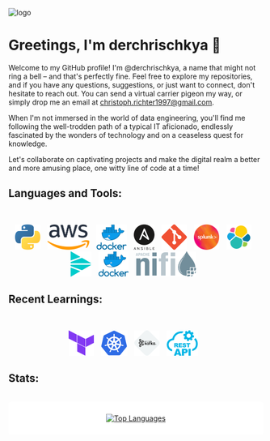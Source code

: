 ![logo](https://github.com/derchrischkya/derchrischkya/assets/134616753/ad1d14d4-1080-42c4-b750-9ec20c45453d)

# Greetings, I'm derchrischkya 👋

Welcome to my GitHub profile! I'm @derchrischkya, a name that might not ring a bell – and that's perfectly fine. Feel free to explore my repositories, and if you have any questions, suggestions, or just want to connect, don't hesitate to reach out. You can send a virtual carrier pigeon my way, or simply drop me an email at [christoph.richter1997@gmail.com](mailto:christoph.richter1997@gmail.com).

When I'm not immersed in the world of data engineering, you'll find me following the well-trodden path of a typical IT aficionado, endlessly fascinated by the wonders of technology and on a ceaseless quest for knowledge.

Let's collaborate on captivating projects and make the digital realm a better and more amusing place, one witty line of code at a time!

## Languages and Tools:
<br>
<p align="center">
  <img src=".logo/python.png" height="50" style="margin-right: 10px;"/>
  <img src=".logo/aws.png" height="50" style="margin-right: 10px;"/>
  <img src=".logo/docker.png" height="50" style="margin-right: 10px;"/>
  <img src=".logo/ansible.png" height="50" style="margin-right: 10px;"/>
  <img src=".logo/git.png" height="50" style="margin-right: 10px;"/>
  <img src=".logo/splunk.png" height="50" style="margin-right: 10px;"/>
  <img src=".logo/elastic.png" height="50" style="margin-right: 10px;"/>
  <img src=".logo/cribl.png" height="50" style="margin-right: 10px;"/>
  <img src=".logo/docker.png" height="50" style="margin-right: 10px;"/>
  <img src=".logo/nifi.png" height="50" style="margin-right: 10px;"/>
</p>

## Recent Learnings:
<br>
<p align="center">
  <img src=".logo/terraform.png" height="50" style="margin-right: 10px;"/>
  <img src=".logo/k8s.png" height="50" style="margin-right: 10px;"/>
  <img src=".logo/kafka.png" height="50" style="margin-right: 10px;"/>
  <img src=".logo/rest.png" height="50" style="margin-right: 10px;"/>
</p>

## Stats:
<br>
<div style="background-color: white; padding: 10px; border-radius: 5px;">
  <p align="center">
    <a href="https://github.com/anuraghazra/github-readme-stats">
      <img src="https://github-readme-stats.vercel.app/api/top-langs/?username=derchrischkya&layout=compact&theme=vision-friendly-dark" alt="Top Languages">
    </a>
  </p>
</div>
